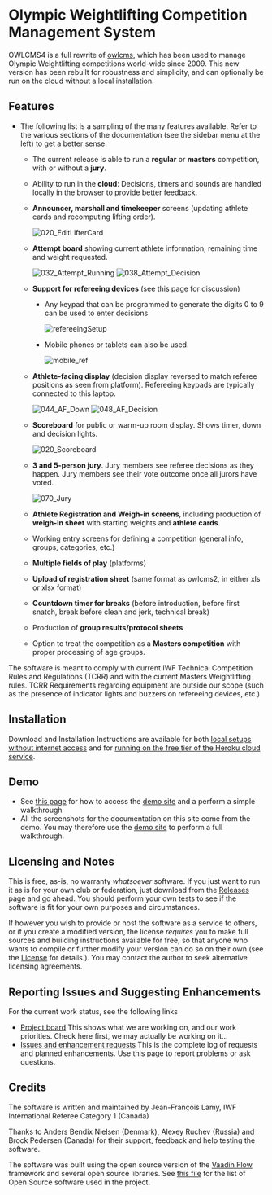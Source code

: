 # Olympic Weightlifting Competition Management System 

OWLCMS4 is a full rewrite of [owlcms](https://owlcms2.sourceforge.io/#!index.md), which has been used to manage Olympic Weightlifting competitions world-wide since 2009.  This new version has been rebuilt for robustness and simplicity, and can optionally be run on the cloud without a local installation.

## Features

- The following list is a sampling of the many features available.  Refer to the various sections of the documentation (see the sidebar menu at the left) to get a better sense.
  - The current release is able to run a **regular** or **masters** competition, with or without a **jury**.
  
  - Ability to run in the **cloud**: Decisions, timers and sounds are handled locally in the browser to provide better feedback.
  
  - **Announcer, marshall and timekeeper** screens (updating athlete cards and recomputing lifting order).
  
    ![020_EditLifterCard](img/Lifting/020_EditLifterCard.png  ':size=350')
  
  - **Attempt board** showing current athlete information, remaining time and weight requested.
  
    ![032_Attempt_Running](img/Displays/032_Attempt_Running.png ':size=350' )  ![038_Attempt_Decision](img/Displays/038_Attempt_Decision.png ':size=350') 
  
  - **Support for refereeing devices** (see this [page](Refereeing.md) for discussion) 
    - Any keypad that can be programmed to generate the digits 0 to 9 can be used to enter decisions
    
      ![refereeingSetup](img/equipment/refereeingSetup.jpg ':size=350') 
    
    - Mobile phones or tablets can also be used.
    
      ![mobile_ref](img/Refereeing/mobile_ref.png  ':size=350')
    
  - **Athlete-facing display** (decision display reversed to match referee positions as seen from platform). Refereeing keypads are typically connected to this laptop.
  
    ![044_AF_Down](img/Displays/044_AF_Down.png ':size=350') ![048_AF_Decision](img/Displays/048_AF_Decision.png ':size=350')
  
    
  
  - **Scoreboard** for public or warm-up room display.  Shows timer, down and decision lights.
  
     ![020_Scoreboard](img/Displays/020_Scoreboard.png ':size=350')
  
  - **3 and 5-person jury**.  Jury members see referee decisions as they happen. Jury members see their vote outcome once all jurors have voted. 
  
    ![070_Jury](img/Refereeing/070_Jury.png  ':size=350')
  
  - **Athlete Registration and Weigh-in screens**, including production of **weigh-in sheet** with starting weights and **athlete cards**.
  
  - Working entry screens for defining a competition (general info, groups, categories, etc.)
  
  - **Multiple fields of play** (platforms)
  
  - **Upload of registration sheet** (same format as owlcms2, in either xls or xlsx format)
  
  - **Countdown timer for breaks** (before introduction, before first snatch, break before clean and jerk, technical break)
  
  - Production of **group results/protocol sheets**
  
  - Option to treat the competition as a **Masters competition** with proper processing of age groups.

The software is meant to comply with current IWF Technical Competition Rules and Regulations (TCRR) and with the current Masters Weightlifting rules.  TCRR Requirements regarding equipment are outside our scope (such as the presence of indicator lights and buzzers on refereeing devices, etc.)

## Installation

Download and Installation Instructions are available for both [local setups without internet access](https://jflamy.github.io/owlcms4/#/LocalSetup.md) and for [running on the free tier of the Heroku cloud service](https://jflamy.github.io/owlcms4/#/Heroku.md).

## Demo

- See [this page](Demo) for how to access  the [demo site](https://owlcms4.herokuapp.com) and a perform a simple walkthrough
- All the screenshots for the documentation on this site come from the demo. You may therefore use the [demo site](https://owlcms4.herokuapp.com) to perform a full walkthrough.

## Licensing and Notes

This is free, as-is, no warranty *whatsoever* software. If you just want to run it as is for your own club or federation, just download from the [Releases](https://github.com/jflamy/owlcms4/releases) page and go ahead. You should perform your own tests to see if the software is fit for your own purposes and circumstances.

If however you wish to provide or host the software as a service to others, or if you create a modified version, the license *requires* you to make full sources and building instructions available for free, so that anyone who wants to compile or further modify your version can do so on their own (see the [License](https://github.com/jflamy/owlcms4/blob/master/LICENSE.txt) for details.).  You may contact the author to seek alternative licensing agreements.

## Reporting Issues and Suggesting Enhancements

For the current work status, see the following links

- [Project board](https://github.com/jflamy/owlcms4/projects/1) This shows what we are working on, and our work priorities.  Check here first, we may actually be working on it...
- [Issues and enhancement requests](https://github.com/jflamy/owlcms4/issues) This is the complete log of requests and planned enhancements. Use this page to report problems or ask questions.

## Credits

The software is written and maintained by Jean-François Lamy, IWF International Referee Category 1 (Canada)

Thanks to Anders Bendix Nielsen (Denmark), Alexey Ruchev (Russia) and Brock Pedersen (Canada) for their support, feedback and help testing the software.

The software was built using the open source version of the [Vaadin Flow](https://vaadin.com/flow) framework and several open source libraries. See [this file](https://github.com/jflamy/owlcms4/blob/master/owlcms/pom.xml) for the list of Open Source software used in the project.
